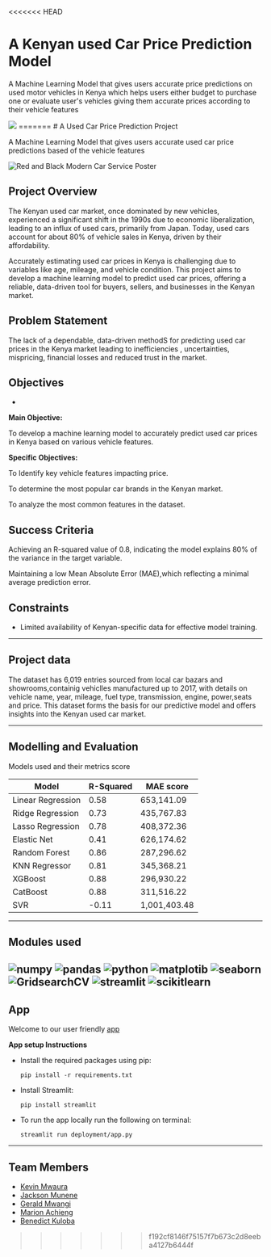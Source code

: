 <<<<<<< HEAD
# A Kenyan used Car Price Prediction Model

A Machine Learning Model that gives users  accurate price predictions on used motor vehicles in Kenya  which helps users either budget to  purchase  one or evaluate user's vehicles giving them  accurate prices according to their vehicle features 
<p>
<img src="https://github.com/user-attachments/assets/4503cb71-f2af-45f2-90d7-e83cd954ea4d"/>
=======
# A Used Car Price Prediction Project

A Machine Learning Model that gives users  accurate used car price predictions  based of the vehicle features
<p>

![Red and Black Modern Car Service Poster](https://github.com/user-attachments/assets/382e85c2-6bf7-4a2a-b2f0-a3fc34895693)


## Project Overview
The Kenyan used car market, once dominated by new vehicles, experienced a significant shift in the 1990s due to economic liberalization, leading to an influx of used cars, primarily from Japan. Today, used cars account for about 80% of vehicle sales in Kenya, driven by their affordability. 

Accurately estimating used car prices in Kenya is challenging due to variables like age, mileage, and vehicle condition. This project aims to develop a machine learning model to predict used car prices, offering a reliable, data-driven tool for buyers, sellers, and businesses in the Kenyan market.

## Problem Statement
The lack of a dependable, data-driven methodS for predicting used car prices in the Kenya market leading to inefficiencies , uncertainties, mispricing, financial losses and reduced trust in the market.

## Objectives
-
**Main Objective:**

To develop a machine learning model to accurately predict used car prices in Kenya based on various vehicle features.

**Specific Objectives:**

To Identify key vehicle features impacting price.

To determine the most popular car brands in the Kenyan market.

To analyze the most common features in the dataset.

## **Success Criteria**
Achieving an R-squared value of 0.8, indicating the model explains 80% of the variance in the target variable.

Maintaining a low Mean Absolute Error (MAE),which  reflecting a minimal average prediction error.

## Constraints
- Limited availability of Kenyan-specific data for effective model training.
---
## Project data

The dataset has 6,019 entries sourced from local car bazars and showrooms,containig vehiclles manufactured up to 2017, with details on vehicle name, year, mileage, fuel type, transmission, engine, power,seats and price. This dataset forms the basis for our predictive model and offers insights into the Kenyan used car market.

---
## Modelling and Evaluation

Models used and their metrics score

| Model                  | R-Squared | MAE score   |
|------------------------|-----------|-------------|
| Linear Regression     | 0.58      | 653,141.09  |
| Ridge Regression       | 0.73      | 435,767.83  |
| Lasso Regression       | 0.78      | 408,372.36  |
| Elastic Net            | 0.41      | 626,174.62  |
| Random Forest          | 0.86      | 287,296.62  |
| KNN Regressor          | 0.81      | 345,368.21  |
| XGBoost                | 0.88      | 296,930.22  |
| CatBoost               | 0.88      | 311,516.22  |
| SVR                    | -0.11     | 1,001,403.48|
---
## Modules used

![numpy](https://img.shields.io/badge/Numpy-777BB4?style=for-the-badge&logo=numpy&logoColor=white)
![pandas](https://img.shields.io/badge/Pandas-2C2D72?style=for-the-badge&logo=pandas&logoColor=white)
![python](https://img.shields.io/badge/Python-FFD43B?style=for-the-badge&logo=python&logoColor=blue)
![matplotib](https://img.shields.io/badge/matplotib-FF6F00?style=for-the-badge&logo=tensorflow&logoColor=blue)
![seaborn](https://img.shields.io/badge/seaborn-D00000?style=for-the-badge&logo=keras&logoColor=white)
![GridsearchCV](https://img.shields.io/badge/gridsearchcv-5C3EE8?style=for-the-badge&logo=opencv&logoColor=black)
![streamlit](https://img.shields.io/badge/streamlit-FF4B4B?style=for-the-badge&logo=streamlit&logoColor=pink)
![scikitlearn](https://img.shields.io/badge/scikit_learn-F7931E?style=for-the-badge&logo=scikit-learn&logoColor=white)
---

## App

Welcome to our user friendly [app](https://carprice-prediction-dxogxazajkxpll3hllugmn.streamlit.app/)

**App setup Instructions**

* Install the required packages using pip:

    ```
    pip install -r requirements.txt
    ```

* Install Streamlit:

    ```
    pip install streamlit
    ```

* To run the app locally run the following on terminal:
    ```
    streamlit run deployment/app.py
---
## Team Members

* [Kevin Mwaura](https://github.com/TyrionCodister)
* [Jackson Munene](https://github.com/jakkkc)
* [Gerald Mwangi](https://github.com/Geraldkigotho)
* [Marion Achieng](https://github.com/marionrion)
* [Benedict Kuloba](https://github.com/myles-G)

>>>>>>> f192cf8146f75157f7b673c2d8eeba4127b6444f
